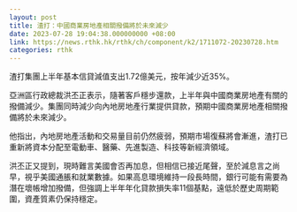 ```yaml
---
layout: post
title: 渣打：中國商業房地產相關撥備將於未來減少
date: 2023-07-28 19:04:38.000000000 +08:00
link: https://news.rthk.hk/rthk/ch/component/k2/1711072-20230728.htm
categories: rthk
---
```


渣打集團上半年基本信貸減值支出1.72億美元，按年減少近35%。

亞洲區行政總裁洪丕正表示，隨著客戶穩步還款，上半年與中國商業房地產有關的撥備減少。集團同時減少向內地房地產行業提供貸款，預期中國商業房地產相關撥備將於未來減少。

他指出，內地房地產活動和交易量目前仍然疲弱，預期市場復蘇將會漸進，渣打已重新將資本分配至電動車、醫藥、先進製造、科技等新經濟領域。

洪丕正又提到，現時難言美國會否再加息，但相信已接近尾聲，至於減息言之尚早，視乎美國通脹和就業數據。如果高息環境維持一段長時間，銀行可能有需要為潛在壞帳增加撥備，但強調上半年年化貸款損失率11個基點，遠低於歷史周期範圍，資產質素仍保持穩定。
